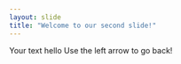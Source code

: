 ```yaml
---
layout: slide
title: "Welcome to our second slide!"
---
```

Your text hello
Use the left arrow to go back!
